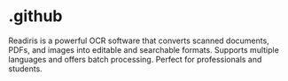 # .github
Readiris is a powerful OCR software that converts scanned documents, PDFs, and images into editable and searchable formats. Supports multiple languages and offers batch processing. Perfect for professionals and students.
